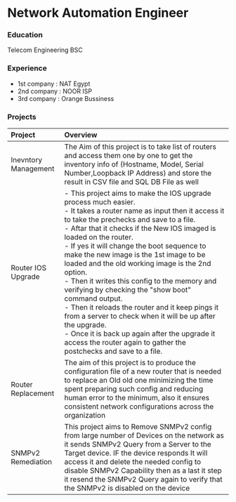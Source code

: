 # Network Automation Engineer

### Education
Telecom Engineering BSC

### Experience
- 1st company : NAT Egypt
- 2nd company : NOOR ISP
- 3rd company : Orange Bussiness

### Projects

| Project | Overview|
|:-------- |:----------------------------------------------------------------|
| Inevntory Management | The Aim of this project is to take list of routers and access them one by one to get the inventory info of (Hostname, Model, Serial Number,Loopback IP Address) and store the result in CSV file and SQL DB File as well|
| Router IOS Upgrade | - This project aims to make the IOS upgrade process much easier.<br> - It takes a router name as input then it access it to take the prechecks and save to a file.<br> - Aftar that it checks if the New IOS imaged is loaded on the router.<br> - If yes it will change the boot sequence to make the new image is the 1st image to be loaded and the old working image is the 2nd option.<br> - Then it writes this config to the memory and verifying by checking the "show boot" command output.<br> - Then it reloads the router and it keep pings it from a server to check when it will be up after the upgrade.<br> - Once it is back up again after the upgrade it access the router again to gather the postchecks and save to a file.|
| Router Replacement |The aim of this project is to  produce the configuration file of a new router that is needed to replace an Old old one minimizing the time spent preparing such config and reducing human error to the minimum, also it ensures consistent network configurations across the organization|
| SNMPv2 Remediation | This project aims to Remove SNMPv2 config from large number of Devices on the network as it sends SNMPv2 Query from a Server to the Target device. IF the device responds It will access it and delete the needed config to disable SNMPv2 Capability then as a last it step it resend the SNMPv2 Query again to verify that the SNMPv2 is disabled on the device|

